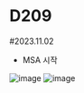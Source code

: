 # D209

#2023.11.02
- MSA 시작

![image](/uploads/2a65d45e9cc46d599e14012e77c907e1/image.png)
![image](/uploads/235329826cd244df610df03ca1287538/image.png)
